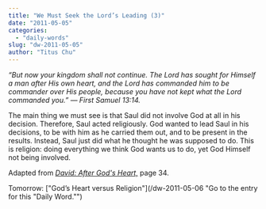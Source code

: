 ```yaml
---
title: "We Must Seek the Lord’s Leading (3)"
date: "2011-05-05"
categories: 
  - "daily-words"
slug: "dw-2011-05-05"
author: "Titus Chu"
---
```


_“But now your kingdom shall not continue. The Lord has sought for Himself a man after His own heart, and the Lord has commanded him to be commander over His people, because you have not kept what the Lord commanded you.” — First Samuel 13:14._

The main thing we must see is that Saul did not involve God at all in his decision. Therefore, Saul acted religiously. God wanted to lead Saul in his decisions, to be with him as he carried them out, and to be present in the results. Instead, Saul just did what he thought he was supposed to do. This is religion: doing everything we think God wants us to do, yet God Himself not being involved.

Adapted from _[David: After God's Heart,](/book-david "Go to the listing for this book.")_ page 34.

Tomorrow: ["God’s Heart versus Religion"](/dw-2011-05-06 "Go to the entry for this "Daily Word."")

